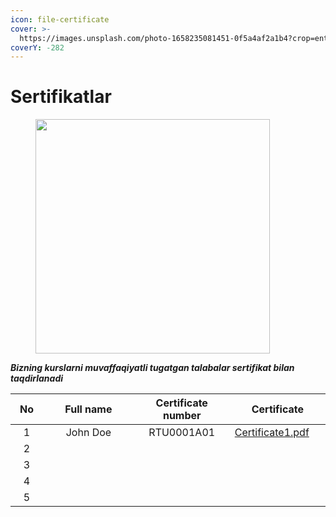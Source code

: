 ```yaml
---
icon: file-certificate
cover: >-
  https://images.unsplash.com/photo-1658235081451-0f5a4af2a1b4?crop=entropy&cs=srgb&fm=jpg&ixid=M3wxOTcwMjR8MHwxfHNlYXJjaHwxMHx8Q2VydGlmaWNhdGlvbnxlbnwwfHx8fDE3NDg2NjcxMzB8MA&ixlib=rb-4.1.0&q=85
coverY: -282
---
```


# Sertifikatlar

<figure><img src="https://c0.klipartz.com/pngpicture/88/146/gratis-png-ilustracion-de-certificado-plantilla-de-certificado.png" alt="" width="375"><figcaption></figcaption></figure>

_**Bizning kurslarni muvaffaqiyatli tugatgan talabalar sertifikat bilan taqdirlanadi**_

<table><thead><tr><th width="60" align="center">No</th><th width="276" align="center">Full name</th><th width="190" align="center">Certificate number</th><th width="168" data-type="files">Certificate</th></tr></thead><tbody><tr><td align="center">1</td><td align="center">John Doe</td><td align="center">RTU0001A01</td><td><a href="../.gitbook/assets/Certificate1.pdf">Certificate1.pdf</a></td></tr><tr><td align="center">2</td><td align="center"></td><td align="center"></td><td></td></tr><tr><td align="center">3</td><td align="center"></td><td align="center"></td><td></td></tr><tr><td align="center">4</td><td align="center"></td><td align="center"></td><td></td></tr><tr><td align="center">5</td><td align="center"></td><td align="center"></td><td></td></tr></tbody></table>


